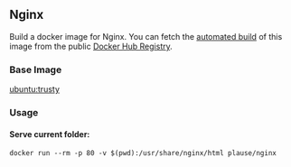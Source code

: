 ## Nginx

Build a docker image for Nginx.
You can fetch the [automated build](https://registry.hub.docker.com/u/plause/nginx/) of this image
from the public [Docker Hub Registry](https://registry.hub.docker.com/).

### Base Image

[ubuntu:trusty](https://registry.hub.docker.com/_/ubuntu/)

### Usage

#### Serve current folder:

    docker run --rm -p 80 -v $(pwd):/usr/share/nginx/html plause/nginx
